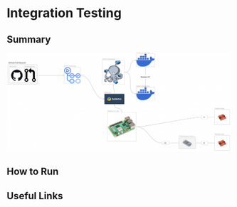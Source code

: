 # Integration Testing

## Summary

![Diagram](../docs/continuous%20integration/Continuous%20Testing%20Pipeline.png)

## How to Run

## Useful Links
